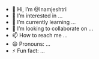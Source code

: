 - 👋 Hi, I’m @Inamjeshtri
- 👀 I’m interested in ...
- 🌱 I’m currently learning ...
- 💞️ I’m looking to collaborate on ...
- 📫 How to reach me ...
- 😄 Pronouns: ...
- ⚡ Fun fact: ...

<!---
Inamjeshtri/Inamjeshtri is a ✨ special ✨ repository because its `README.md` (this file) appears on your GitHub profile.
You can click the Preview link to take a look at your changes.
--->
